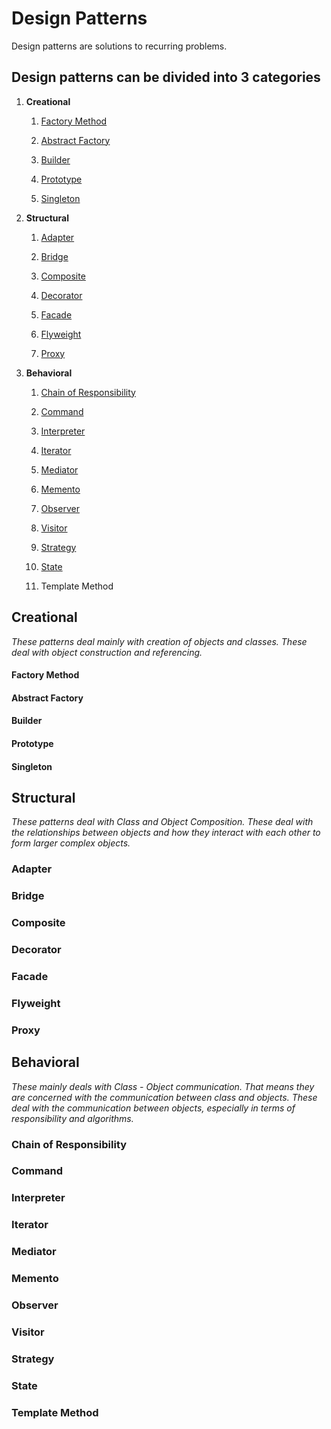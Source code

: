 # Design Patterns

Design patterns are solutions to recurring problems.

## Design patterns can be divided into 3 categories

1.  **Creational**

    1.  [Factory Method](#factory-method)

    2.  [Abstract Factory](#abstract-factory)

    3.  [Builder](#builder)

    4.  [Prototype](#prototype)

    5.  [Singleton](#singleton)

2.  **Structural**

    1.  [Adapter](#adapter)

    2.  [Bridge](#bridge)

    3.  [Composite](#composite)

    4.  [Decorator](#decorator)

    5.  [Facade](#facade)

    6.  [Flyweight](#flyweight)

    7.  [Proxy](#proxy)

3.  **Behavioral**

    1.  [Chain of Responsibility](#chain-of-responsibility)

    2.  [Command](#command)

    3.  [Interpreter](#interpreter)

    4.  [Iterator](#iterator)

    5.  [Mediator](#memento)

    6.  [Memento](#memento)

    7.  [Observer](#observer)

    8.  [Visitor](#visitor)

    9.  [Strategy](#strategy)

    10. [State](#state)

    11. Template Method

## Creational

*These patterns deal mainly with creation of objects and classes. These deal
with object construction and referencing.*

#### Factory Method

#### Abstract Factory

#### Builder

#### Prototype

#### Singleton

## Structural

*These patterns deal with Class and Object Composition. These deal with the
relationships between objects and how they interact with each other to form
larger complex objects.*

### Adapter

### Bridge

### Composite

### Decorator

### Facade

### Flyweight

### Proxy

## Behavioral

*These mainly deals with Class - Object communication. That means they are
concerned with the communication between class and objects. These deal with the
communication between objects, especially in terms of responsibility and
algorithms.*

### Chain of Responsibility

### Command

### Interpreter

### Iterator

### Mediator

### Memento

### Observer

### Visitor

### Strategy

### State

### Template Method

